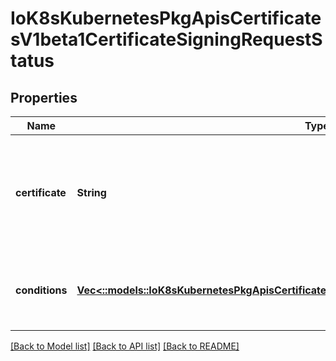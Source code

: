 # IoK8sKubernetesPkgApisCertificatesV1beta1CertificateSigningRequestStatus

## Properties
Name | Type | Description | Notes
------------ | ------------- | ------------- | -------------
**certificate** | **String** | If request was approved, the controller will place the issued certificate here. | [optional] [default to null]
**conditions** | [**Vec<::models::IoK8sKubernetesPkgApisCertificatesV1beta1CertificateSigningRequestCondition>**](io.k8s.kubernetes.pkg.apis.certificates.v1beta1.CertificateSigningRequestCondition.md) | Conditions applied to the request, such as approval or denial. | [optional] [default to null]

[[Back to Model list]](../README.md#documentation-for-models) [[Back to API list]](../README.md#documentation-for-api-endpoints) [[Back to README]](../README.md)


